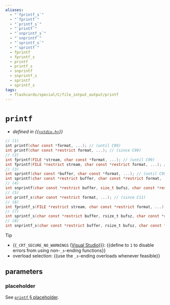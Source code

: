 ```yaml
---
aliases:
  - "`fprintf_s`"
  - "`fprintf`"
  - "`printf_s`"
  - "`printf`"
  - "`snprintf_s`"
  - "`snprintf`"
  - "`sprintf_s`"
  - "`sprintf`"
  - fprintf
  - fprintf_s
  - printf
  - printf_s
  - snprintf
  - snprintf_s
  - sprintf
  - sprintf_s
tags:
  - flashcards/special/C/file_intput_output/printf
---
```


# `printf`

- _defined in {{[`<stdio.h>`](../../../general/C%20file%20input_output.md)}}_ <!--SR:!2024-05-01,180,310-->

```C
// (1)
int printf(char const *format, ...); // (until C99)
int printf(char const *restrict format, ...); // (since C99)
// (2)
int fprintf(FILE *stream, char const *format, ...); // (until C99)
int fprintf(FILE *restrict stream, char const *restrict format, ...); // (since C99)
// (3)
int sprintf(char const *buffer, char const *format, ...); // (until C99)
int sprintf(char const *restrict buffer, char const *restrict format, ...); // (since C99)
// (4)
int snprintf(char const *restrict buffer, size_t bufsz, char const *restrict format, ...); // (since C99)
// (5)
int printf_s(char const *restrict format, ...); // (since C11)
// (6)
int fprintf_s(FILE *restrict stream, char const *restrict format, ...); // (since C11)
// (7)
int sprintf_s(char const *restrict buffer, rsize_t bufsz, char const *restrict format, ...); // (since C11)
// (8)
int snprintf_s(char const *restrict buffer, rsize_t bufsz, char const *restrict format, ...); // (since C11)
```

> [!tip]
>
> - {{`_CRT_SECURE_NO_WARNINGS` ([Visual Studio](Visual%20Studio.md))}}: {{define to `1` to disable errors from using non-`_s`-ending functions}}
> - overload selection: {{use the `_s`-ending overloads whenever feasible}} <!--SR:!2024-04-28,177,310!2024-05-27,206,310-->

## parameters

### placeholder

See [`printf` § placeholder](../../../general/printf.md#placeholder).
